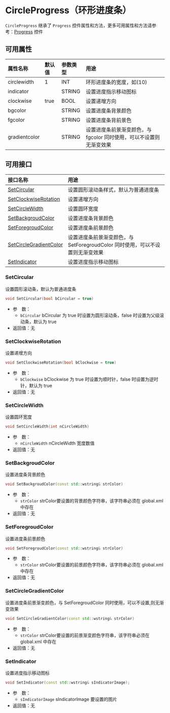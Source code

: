 # CircleProgress（环形进度条）

`CircleProgress` 继承了 `Progress` 控件属性和方法，更多可用属性和方法请参考：[Progress](Progress.md) 控件

## 可用属性

| 属性名称 | 默认值 | 参数类型 | 用途 |
| :--- | :--- | :--- | :--- |
| circlewidth | 1 | INT | 环形进度条的宽度，如(10) |
| indicator |  | STRING | 设置进度指示移动图标 |
| clockwise | true | BOOL |设置递增方向 |
| bgcolor |  | STRING | 设置进度条背景颜色 |
| fgcolor |  | STRING | 设置进度条背前景色 |
| gradientcolor |  | STRING | 设置进度条前景渐变颜色，与 fgcolor 同时使用，可以不设置则无渐变效果 |

## 可用接口

| 接口名称 | 用途 |
| :--- | :--- |
| [SetCircular](#SetCircular) | 设置圆形滚动条样式，默认为普通进度条 |
| [SetClockwiseRotation](#SetClockwiseRotation) | 设置递增方向 |
| [SetCircleWidth](#SetCircleWidth) | 设置圆环宽度 |
| [SetBackgroudColor](#SetBackgroudColor) | 设置进度条背景颜色 |
| [SetForegroudColor](#SetForegroudColor) | 设置进度条前景颜色 |
| [SetCircleGradientColor](#SetCircleGradientColor) | 设置进度条前景渐变颜色，与 SetForegroudColor 同时使用，可以不设置则无渐变效果 |
| [SetIndicator](#SetIndicator) | 设置进度指示移动图标 |


### SetCircular

设置圆形滚动条，默认为普通进度条

```cpp
void SetCircular(bool bCircular = true)
```

 - 参&emsp;数：  
    - `bCircular` bCircular 为 true 时设置为圆形滚动条，false 时设置为父级滚动条，默认为 true
 - 返回值：无

### SetClockwiseRotation

设置递增方向

```cpp
void SetClockwiseRotation(bool bClockwise = true)
```

 - 参&emsp;数：  
    - `bClockwise` bClockwise 为 true 时设置为顺时针，false 时设置为逆时针，默认为 true
 - 返回值：无

### SetCircleWidth

设置圆环宽度

```cpp
void SetCircleWidth(int nCircleWidth)
```

 - 参&emsp;数：  
    - `nCircleWidth` nCircleWidth 宽度数值
 - 返回值：无

### SetBackgroudColor

设置进度条背景颜色

```cpp
void SetBackgroudColor(const std::wstring& strColor)
```

 - 参&emsp;数：  
    - `strColor` strColor要设置的背景颜色字符串，该字符串必须在 global.xml 中存在
 - 返回值：无

### SetForegroudColor

设置进度条前景颜色

```cpp
void SetForegroudColor(const std::wstring& strColor)
```

 - 参&emsp;数：  
    - `strColor` strColor要设置的前景颜色字符串，该字符串必须在 global.xml 中存在
 - 返回值：无

### SetCircleGradientColor

设置进度条前景渐变颜色，与 SetForegroudColor 同时使用，可以不设置,则无渐变效果

```cpp
void SetCircleGradientColor(const std::wstring& strColor)
```

 - 参&emsp;数：  
    - `strColor` strColor要设置的前景渐变颜色字符串，该字符串必须在 global.xml 中存在
 - 返回值：无

### SetIndicator

设置进度指示移动图标

```cpp
void SetIndicator(const std::wstring& sIndicatorImage);
```

 - 参&emsp;数：  
    - `sIndicatorImage` sIndicatorImage 要设置的图片
 - 返回值：无
